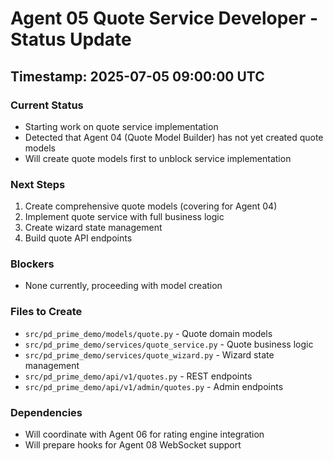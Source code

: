 # Agent 05 Quote Service Developer - Status Update

## Timestamp: 2025-07-05 09:00:00 UTC

### Current Status

- Starting work on quote service implementation
- Detected that Agent 04 (Quote Model Builder) has not yet created quote models
- Will create quote models first to unblock service implementation

### Next Steps

1. Create comprehensive quote models (covering for Agent 04)
2. Implement quote service with full business logic
3. Create wizard state management
4. Build quote API endpoints

### Blockers

- None currently, proceeding with model creation

### Files to Create

- `src/pd_prime_demo/models/quote.py` - Quote domain models
- `src/pd_prime_demo/services/quote_service.py` - Quote business logic
- `src/pd_prime_demo/services/quote_wizard.py` - Wizard state management
- `src/pd_prime_demo/api/v1/quotes.py` - REST endpoints
- `src/pd_prime_demo/api/v1/admin/quotes.py` - Admin endpoints

### Dependencies

- Will coordinate with Agent 06 for rating engine integration
- Will prepare hooks for Agent 08 WebSocket support
